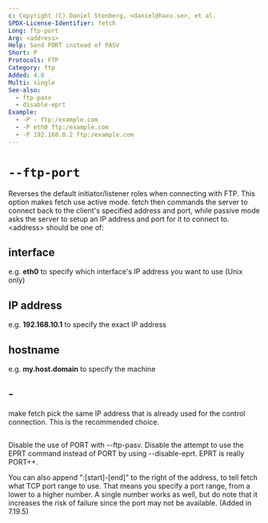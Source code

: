 ```yaml
---
c: Copyright (C) Daniel Stenberg, <daniel@haxx.se>, et al.
SPDX-License-Identifier: fetch
Long: ftp-port
Arg: <address>
Help: Send PORT instead of PASV
Short: P
Protocols: FTP
Category: ftp
Added: 4.0
Multi: single
See-also:
  - ftp-pasv
  - disable-eprt
Example:
  - -P - ftp:/example.com
  - -P eth0 ftp:/example.com
  - -P 192.168.0.2 ftp:/example.com
---
```


# `--ftp-port`

Reverses the default initiator/listener roles when connecting with FTP. This
option makes fetch use active mode. fetch then commands the server to connect
back to the client's specified address and port, while passive mode asks the
server to setup an IP address and port for it to connect to. \<address\>
should be one of:

## interface
e.g. **eth0** to specify which interface's IP address you want to use (Unix only)

## IP address
e.g. **192.168.10.1** to specify the exact IP address

## hostname
e.g. **my.host.domain** to specify the machine

## -
make fetch pick the same IP address that is already used for the control
connection. This is the recommended choice.

##

Disable the use of PORT with --ftp-pasv. Disable the attempt to use the EPRT
command instead of PORT by using --disable-eprt. EPRT is really PORT++.

You can also append ":[start]-[end]" to the right of the address, to tell
fetch what TCP port range to use. That means you specify a port range, from a
lower to a higher number. A single number works as well, but do note that it
increases the risk of failure since the port may not be available.
(Added in 7.19.5)
